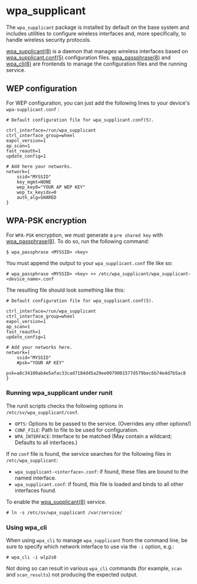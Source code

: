 # wpa_supplicant

The `wpa_supplicant` package is installed by default on the base system and
includes utilities to configure wireless interfaces and, more specifically, to
handle wireless security protocols.

[wpa_supplicant(8)](https://man.voidlinux.org/wpa_supplicant.8) is a daemon that
manages wireless interfaces based on
[wpa_supplicant.conf(5)](https://man.voidlinux.org/wpa_supplicant.conf.5)
configuration files.
[wpa_passphrase(8)](https://man.voidlinux.org/wpa_passphrase.8) and
[wpa_cli(8)](https://man.voidlinux.org/wpa_cli.8) are frontends to manage the
configuration files and the running service.

## WEP configuration

For WEP configuration, you can just add the following lines to your device's
`wpa-supplicant.conf` :

```
# Default configuration file for wpa_supplicant.conf(5).

ctrl_interface=/run/wpa_supplicant
ctrl_interface_group=wheel
eapol_version=1
ap_scan=1
fast_reauth=1
update_config=1

# Add here your networks.
network={
    ssid="MYSSID"
    key_mgmt=NONE
    wep_key0="YOUR AP WEP KEY"
    wep_tx_keyidx=0
    auth_alg=SHARED
}
```

## WPA-PSK encryption

For `WPA-PSK` encryption, we must generate a `pre shared key` with
[wpa_passphrase(8)](https://man.voidlinux.org/wpa_passphrase.8). To do so, run
the following command:

```
$ wpa_passphrase <MYSSID> <key>
```

You must append the output to your `wpa_supplicant.conf` file like so:

```
# wpa_passphrase <MYSSID> <key> >> /etc/wpa_supplicant/wpa_supplicant-<device_name>.conf
```

The resulting file should look something like this:

```
# Default configuration file for wpa_supplicant.conf(5).

ctrl_interface=/run/wpa_supplicant
ctrl_interface_group=wheel
eapol_version=1
ap_scan=1
fast_reauth=1
update_config=1

# Add your networks here.
network={
    ssid="MYSSID"
    #psk="YOUR AP KEY"
    psk=a8c34100ab4e5afac33cad7184d45a29ee0079001577d579bec6b74e4d7b5ac8
}
```

### Running wpa_supplicant under runit

The runit scripts checks the following options in `/etc/sv/wpa_supplicant/conf`.

- `OPTS`: Options to be passed to the service. (Overrides any other options!)
- `CONF_FILE`: Path to file to be used for configuration.
- `WPA_INTERFACE`: Interface to be matched (May contain a wildcard; Defaults to
   all interfaces.)

If no `conf` file is found, the service searches for the following files in
`/etc/wpa_supplicant`:

- `wpa_supplicant-<interface>.conf`: if found, these files are bound to the
   named interface.
- `wpa_supplicant.conf`: if found, this file is loaded and binds to all other
   interfaces found.

To enable the [wpa_supplicant(8)](https://man.voidlinux.org/wpa_supplicant.8)
service.

```
# ln -s /etc/sv/wpa_supplicant /var/service/
```

### Using wpa_cli

When using `wpa_cli` to manage `wpa_supplicant` from the command line, be sure
to specify which network interface to use via the `-i` option, e.g.:

```
# wpa_cli -i wlp2s0
```

Not doing so can result in various `wpa_cli` commands (for example, `scan` and
`scan_results`) not producing the expected output.
